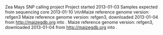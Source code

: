 Zea Mays SNP calling project
Project started 2013-01-03
Samples expected from sequencing core 2013-01-10
\n\nMaize reference genome version: refgen3
Maize reference genome version: refgen3, downloaded 2013-01-04 from http://maizegdb.org into .
Maize reference genome version: refgen3, downloaded 2013-01-04 from http://maizegdb.org into .
